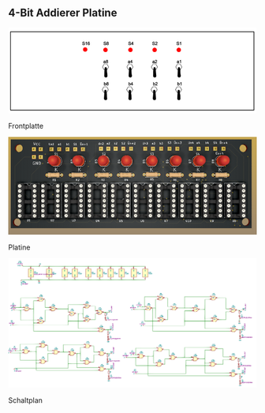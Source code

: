 ## 4-Bit Addierer Platine

![image](https://github.com/frankyhub/png/blob/master/Frontplatte.png)

Frontplatte

![image](https://github.com/frankyhub/png/blob/master/4Bit_Addierer.png)

Platine

![image](https://github.com/frankyhub/png/blob/master/4Bit_Adierer.png)

Schaltplan


